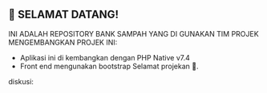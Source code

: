 <!--
    ✏️ Optional: Customize the content below to let your community know what you intend to use Discussions for.
-->
## 👋 SELAMAT DATANG!
  INI ADALAH REPOSITORY BANK SAMPAH YANG DI GUNAKAN TIM PROJEK MENGEMBANGKAN PROJEK INI:
  * Aplikasi ini di kembangkan dengan PHP Native v7.4
  * Front end mengunakan bootstrap
 Selamat projekan 💪.

  diskusi:
  

<!--
  For the maintainers, here are some tips 💡 for getting started with Discussions. We'll leave these in Markdown comments for now, but feel free to take out the comments for all maintainers to see.

  📢 **Announce to your community** that Discussions is available! Go ahead and send that tweet, post, or link it from the website to drive traffic here.

  🔗 If you use issue templates, **link any relevant issue templates** such as questions and community conversations to Discussions. Declutter your issues by driving community content to where they belong in Discussions. If you need help, here's a [link to the documentation](https://docs.github.com/en/github/building-a-strong-community/configuring-issue-templates-for-your-repository#configuring-the-template-chooser).

  ➡️ You can **convert issues to discussions** either individually or bulk by labels. Looking at you, issues labeled “question” or “discussion”.
-->

